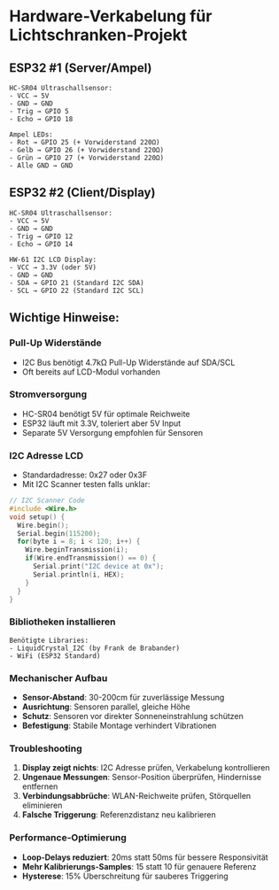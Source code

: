 # Hardware-Verkabelung für Lichtschranken-Projekt

## ESP32 #1 (Server/Ampel)
```
HC-SR04 Ultraschallsensor:
- VCC → 5V
- GND → GND  
- Trig → GPIO 5
- Echo → GPIO 18

Ampel LEDs:
- Rot → GPIO 25 (+ Vorwiderstand 220Ω)
- Gelb → GPIO 26 (+ Vorwiderstand 220Ω)  
- Grün → GPIO 27 (+ Vorwiderstand 220Ω)
- Alle GND → GND
```

## ESP32 #2 (Client/Display)
```
HC-SR04 Ultraschallsensor:
- VCC → 5V
- GND → GND
- Trig → GPIO 12
- Echo → GPIO 14

HW-61 I2C LCD Display:
- VCC → 3.3V (oder 5V)
- GND → GND
- SDA → GPIO 21 (Standard I2C SDA)
- SCL → GPIO 22 (Standard I2C SCL)
```

## Wichtige Hinweise:

### Pull-Up Widerstände
- I2C Bus benötigt 4.7kΩ Pull-Up Widerstände auf SDA/SCL
- Oft bereits auf LCD-Modul vorhanden

### Stromversorgung
- HC-SR04 benötigt 5V für optimale Reichweite
- ESP32 läuft mit 3.3V, toleriert aber 5V Input
- Separate 5V Versorgung empfohlen für Sensoren

### I2C Adresse LCD
- Standardadresse: 0x27 oder 0x3F
- Mit I2C Scanner testen falls unklar:
```cpp
// I2C Scanner Code
#include <Wire.h>
void setup() {
  Wire.begin();
  Serial.begin(115200);
  for(byte i = 8; i < 120; i++) {
    Wire.beginTransmission(i);
    if(Wire.endTransmission() == 0) {
      Serial.print("I2C device at 0x");
      Serial.println(i, HEX);
    }
  }
}
```

### Bibliotheken installieren
```
Benötigte Libraries:
- LiquidCrystal_I2C (by Frank de Brabander)
- WiFi (ESP32 Standard)
```

### Mechanischer Aufbau
- **Sensor-Abstand**: 30-200cm für zuverlässige Messung
- **Ausrichtung**: Sensoren parallel, gleiche Höhe
- **Schutz**: Sensoren vor direkter Sonneneinstrahlung schützen
- **Befestigung**: Stabile Montage verhindert Vibrationen

### Troubleshooting
1. **Display zeigt nichts**: I2C Adresse prüfen, Verkabelung kontrollieren
2. **Ungenaue Messungen**: Sensor-Position überprüfen, Hindernisse entfernen
3. **Verbindungsabbrüche**: WLAN-Reichweite prüfen, Störquellen eliminieren
4. **Falsche Triggerung**: Referenzdistanz neu kalibrieren

### Performance-Optimierung
- **Loop-Delays reduziert**: 20ms statt 50ms für bessere Responsivität
- **Mehr Kalibrierungs-Samples**: 15 statt 10 für genauere Referenz
- **Hysterese**: 15% Überschreitung für sauberes Triggering